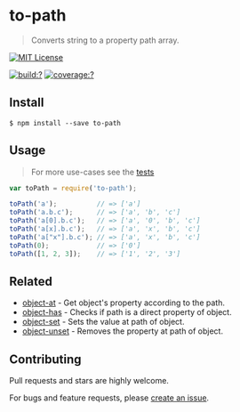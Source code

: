 # to-path

> Converts string to a property path array.



[![MIT License](https://img.shields.io/badge/license-MIT_License-green.svg?style=flat-square)](https://github.com/bubkoo/to-path/blob/master/LICENSE)

[![build:?](https://img.shields.io/travis/bubkoo/to-path/master.svg?style=flat-square)](https://travis-ci.org/bubkoo/to-path)
[![coverage:?](https://img.shields.io/coveralls/bubkoo/to-path/master.svg?style=flat-square)](https://coveralls.io/github/bubkoo/to-path)


## Install

```
$ npm install --save to-path 
```

## Usage

> For more use-cases see the [tests](https://github.com/bubkoo/to-path/blob/master/test/spec/index.js)

```js
var toPath = require('to-path');

toPath('a');          // => ['a']
toPath('a.b.c');      // => ['a', 'b', 'c']
toPath('a[0].b.c');   // => ['a', '0', 'b', 'c']
toPath('a[x].b.c');   // => ['a', 'x', 'b', 'c']
toPath('a["x"].b.c'); // => ['a', 'x', 'b', 'c']
toPath(0);            // => ['0']
toPath([1, 2, 3]);    // => ['1', '2', '3']
```

## Related

- [object-at](https://github.com/bubkoo/object-at) - Get object's property according to the path.
- [object-has](https://github.com/bubkoo/object-has) - Checks if path is a direct property of object.
- [object-set](https://github.com/bubkoo/object-set) - Sets the value at path of object.
- [object-unset](https://github.com/bubkoo/object-unset) - Removes the property at path of object.


## Contributing

Pull requests and stars are highly welcome.

For bugs and feature requests, please [create an issue](https://github.com/bubkoo/to-path/issues/new).
